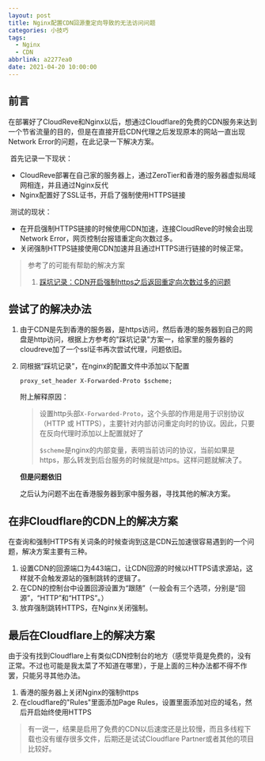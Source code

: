 ```yaml
---
layout: post
title: Nginx配置CDN回源重定向导致的无法访问问题
categories: 小技巧
tags:
  - Nginx
  - CDN
abbrlink: a2277ea0
date: 2021-04-20 10:00:00
---
```


## 前言

​    在部署好了CloudReve和Nginx以后，想通过Cloudflare的免费的CDN服务来达到一个节省流量的目的，但是在直接开启CDN代理之后发现原本的网站一直出现Network Error的问题，在此记录一下解决方案。

​    首先记录一下现状：

* CloudReve部署在自己家的服务器上，通过ZeroTier和香港的服务器虚拟局域网相连，并且通过Nginx反代
* Nginx配置好了SSL证书，开启了强制使用HTTPS链接

​    测试的现状：

* 在开启强制HTTPS链接的时候使用CDN加速，连接CloudReve的时候会出现Network Error，网页控制台报错重定向次数过多。
* 关闭强制HTTPS链接使用CDN加速并且通过HTTPS进行链接的时候正常。

> 参考了的可能有帮助的解决方案
>
> 1. [踩坑记录：CDN开启强制https之后返回重定向次数过多的问题](https://www.dyxmq.cn/uncategorized/踩坑记录：cdn开启强制https之后返回重定向次数过多的.html)

## 尝试了的解决办法

1. 由于CDN是先到香港的服务器，是https访问，然后香港的服务器到自己的网盘是http访问，根据上方参考的"踩坑记录"方案一，给家里的服务器的cloudreve加了一个ssl证书再次尝试代理，问题依旧。

2. 同根据“踩坑记录”，在nginx的配置文件中添加以下配置

   `proxy_set_header X-Forwarded-Proto $scheme;`

   附上解释原因：

   > 设置http头部`X-Forwarded-Proto`，这个头部的作用是用于识别协议（HTTP 或 HTTPS），主要针对内部访问重定向时的协议。因此，只要在反向代理时添加以上配置就好了
   >
   > `$scheme`是nginx的内部变量，表明当前访问的协议，当前如果是https，那么转发到后台服务的时候就是https。这样问题就解决了。

   **但是问题依旧**

   之后认为问题不出在香港服务器到家中服务器，寻找其他的解决方案。

## 在非Cloudflare的CDN上的解决方案

​    在查询和强制HTTPS有关词条的时候查询到这是CDN云加速很容易遇到的一个问题，解决方案主要有三种。

1. 设置CDN的回源端口为443端口，让CDN回源的时候以HTTPS请求源站，这样就不会触发源站的强制跳转的逻辑了。
2. 在CDN的控制台中设置回源设置为“跟随”（一般会有三个选项，分别是“回源”，“HTTP”和“HTTPS”。）
3. 放弃强制跳转HTTPS，在Nginx关闭强制。

## 最后在Cloudflare上的解决方案

​    由于没有找到Cloudflare上有类似CDN控制台的地方（感觉毕竟是免费的，没有正常。不过也可能是我太菜了不知道在哪里），于是上面的三种办法都不得不作罢，只能另寻其他办法。

1. 香港的服务器上关闭Nginx的强制https
2. 在cloudflare的"Rules"里面添加Page Rules，设置里面添加对应的域名，然后开启始终使用HTTPS

> 有一说一，结果是启用了免费的CDN以后速度还是比较慢，而且多线程下载也没有缓存很多文件，后期还是试试Cloudflare Partner或者其他的项目比较好。
